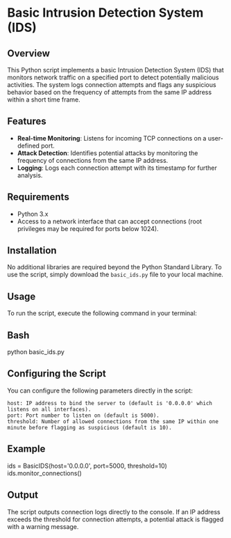 # Basic Intrusion Detection System (IDS)

## Overview
This Python script implements a basic Intrusion Detection System (IDS) that monitors network traffic on a specified port to detect potentially malicious activities. The system logs connection attempts and flags any suspicious behavior based on the frequency of attempts from the same IP address within a short time frame.

## Features
- **Real-time Monitoring**: Listens for incoming TCP connections on a user-defined port.
- **Attack Detection**: Identifies potential attacks by monitoring the frequency of connections from the same IP address.
- **Logging**: Logs each connection attempt with its timestamp for further analysis.

## Requirements
- Python 3.x
- Access to a network interface that can accept connections (root privileges may be required for ports below 1024).

## Installation
No additional libraries are required beyond the Python Standard Library. To use the script, simply download the `basic_ids.py` file to your local machine.

## Usage
To run the script, execute the following command in your terminal:

## Bash
python basic_ids.py

## Configuring the Script

You can configure the following parameters directly in the script:

    host: IP address to bind the server to (default is '0.0.0.0' which listens on all interfaces).
    port: Port number to listen on (default is 5000).
    threshold: Number of allowed connections from the same IP within one minute before flagging as suspicious (default is 10).

## Example

ids = BasicIDS(host='0.0.0.0', port=5000, threshold=10)
ids.monitor_connections()

## Output

The script outputs connection logs directly to the console. If an IP address exceeds the threshold for connection attempts, a potential attack is flagged with a warning message.